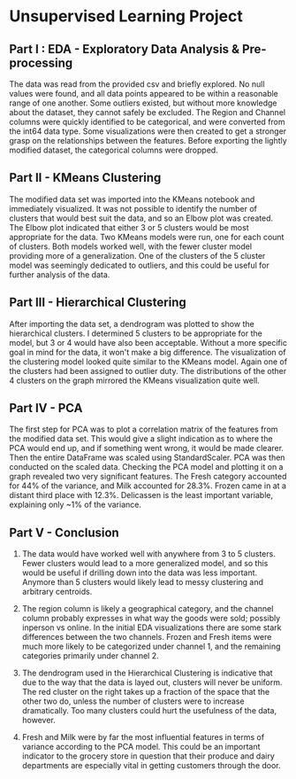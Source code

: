 # Unsupervised Learning Project

## Part I : EDA - Exploratory Data Analysis & Pre-processing
The data was read from the provided csv and briefly explored. No null values were found, and all data points appeared to be within a reasonable range of one another. Some outliers existed, but without more knowledge about the dataset, they cannot safely be excluded. The Region and Channel columns were quickly identified to be categorical, and were converted from the int64 data type. Some visualizations were then created to get a stronger grasp on the relationships between the features. Before exporting the lightly modified dataset, the categorical columns were dropped.

## Part II - KMeans Clustering
The modified data set was imported into the KMeans notebook and immediately visualized. It was not possible to identify the number of clusters that would best suit the data, and so an Elbow plot was created. The Elbow plot indicated that either 3 or 5 clusters would be most appropriate for the data. Two KMeans models were run, one for each count of clusters. Both models worked well, with the fewer cluster model providing more of a generalization. One of the clusters of the 5 cluster model was seemingly dedicated to outliers, and this could be useful for further analysis of the data.

## Part III - Hierarchical Clustering 
After importing the data set, a dendrogram was plotted to show the hierarchical clusters. I determined 5 clusters to be appropriate for the model, but 3 or 4 would have also been acceptable. Without a more specific goal in mind for the data, it won't make a big difference. The visualization of the clustering model looked quite similar to the KMeans model. Again one of the clusters had been assigned to outlier duty. The distributions of the other 4 clusters on the graph mirrored the KMeans visualization quite well. 

## Part IV - PCA
The first step for PCA was to plot a correlation matrix of the features from the modified data set. This would give a slight indication as to where the PCA would end up, and if something went wrong, it would be made clearer. Then the entire DataFrame was scaled using StandardScaler. PCA was then conducted on the scaled data. Checking the PCA model and plotting it on a graph revealed two very significant features. The Fresh category accounted for 44% of the variance, and Milk accounted for 28.3%. Frozen came in at a distant third place with 12.3%. Delicassen is the least important variable, explaining only ~1% of the variance. 

## Part V - Conclusion
1. The data would have worked well with anywhere from 3 to 5 clusters. Fewer clusters would lead to a more generalized model, and so this would be useful if drilling down into the data was less important. Anymore than 5 clusters would likely lead to messy clustering and arbitrary centroids. 

2. The region column is likely a geographical category, and the channel column probably expresses in what way the goods were sold; possibly inperson vs online. In the initial EDA visualizations there are some stark differences between the two channels. Frozen and Fresh items were much more likely to be categorized under channel 1, and the remaining categories primarily under channel 2.

3. The dendrogram used in the Hierarchical Clustering is indicative that due to the way that the data is layed out, clusters will never be uniform. The red cluster on the right takes up a fraction of the space that the other two do, unless the number of clusters were to increase dramatically. Too many clusters could hurt the usefulness of the data, however.

4. Fresh and Milk were by far the most influential features in terms of variance according to the PCA model. This could be an important indicator to the grocery store in question that their produce and dairy departments are especially vital in getting customers through the door.